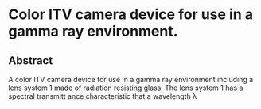 # Color ITV camera device for use in a gamma ray environment.

## Abstract
A color ITV camera device for use in a gamma ray environment including a lens system 1 made of radiation resisting glass. The lens system 1 has a spectral transmitt ance characteristic that a wavelength λ